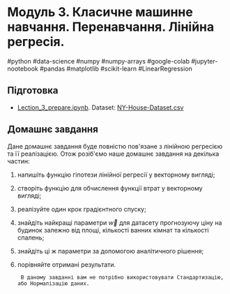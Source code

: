 # Модуль 3. Класичне машинне навчання. Перенавчання. Лінійна регресія.

#python #data-science #numpy #numpy-arrays #google-colab #jupyter-nootebook #pandas #matplotlib #scikit-learn #LinearRegression

## Підготовка
- [Lection_3_prepare.ipynb](https://colab.research.google.com/drive/1zAcxxG7hKCpwu8TEu4JTCBe-TkyY9MMO?usp=sharing).  Dataset: [NY-House-Dataset.csv
](NY-House-Dataset.csv)

## Домашнє завдання

Дане домашнє завдання буде повністю пов'язане з лінійною регресією та її реалізацією. Отож розіб'ємо наше домашнє завдання на декілька частин:

1. напишіть функцію гіпотези лінійної регресії у векторному вигляді;
1. створіть функцію для обчислення функції втрат у векторному вигляді;
1. реалізуйте один крок градієнтного спуску;
1. знайдіть найкращі параметри $\vec{w}$ для датасету прогнозуючу ціну на будинок залежно від площі, кількості ванних кімнат та кількості спалень;
1. знайдіть ці ж параметри за допомогою аналітичного рішення;
1. порівняйте отримані результати.


        В даному завданні вам не потрібно використовувати Стандартизацію, або Нормалізацію даних.

